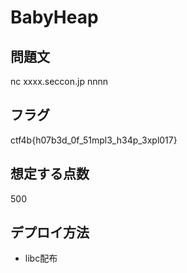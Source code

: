 # BabyHeap

## 問題文

nc xxxx.seccon.jp nnnn

## フラグ

ctf4b{h07b3d_0f_51mpl3_h34p_3xpl017}

## 想定する点数

500

## デプロイ方法

* libc配布
